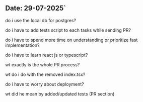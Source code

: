 
## Date: 29-07-2025`

do i use the local db for postgres?

do i have to add tests script to each tasks while sending PR?

do i have to spend more time on understanding or prioritize fast implementation?

do i have to learn react js or typescript?

wt exactly is the whole PR process?

wt do i do with the removed index.tsx?

do i have to worry about deployment?

wt did he mean by added/updated tests (PR section)


